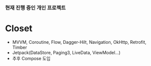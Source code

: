 ### 현재 진행 중인 개인 프로젝트
# Closet
- MVVM, Coroutine, Flow, Dagger-Hilt, Navigation, OkHttp, Retrofit, Timber
- Jetpack(DataStore, Paging3, LiveData, ViewModel...)
- 추후 Compose 도입

<!--
**takedawon/takedawon** is a ✨ _special_ ✨ repository because its `README.md` (this file) appears on your GitHub profile.

Here are some ideas to get you started:

- 🔭 I’m currently working on ...
- 🌱 I’m currently learning ...
- 👯 I’m looking to collaborate on ...
- 🤔 I’m looking for help with ...
- 💬 Ask me about ...
- 📫 How to reach me: ...
- 😄 Pronouns: ...
- ⚡ Fun fact: ...
-->
